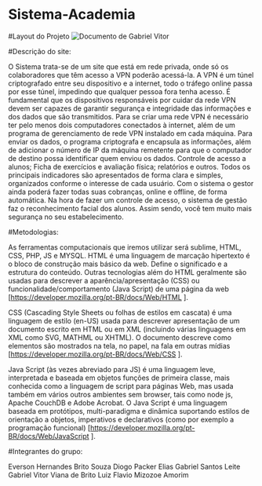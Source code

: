 # Sistema-Academia

#Layout do Projeto 
![Documento de Gabriel Vitor](https://user-images.githubusercontent.com/86378489/138200543-385aa3f0-71e2-4c21-8faf-bde7971af7f0.png)

#Descrição do site:

O Sistema trata-se de um site que está em rede privada, onde só os colaboradores que têm acesso a VPN poderão acessá-la.
A VPN é um túnel criptografado entre seu dispositivo e a internet, todo o tráfego online passa por esse túnel, impedindo que qualquer pessoa fora tenha acesso.
É fundamental que os dispositivos responsáveis por cuidar da rede VPN devem ser capazes de garantir segurança e integridade das informações e dos dados que são transmitidos.
Para se criar uma rede VPN é necessário ter pelo menos dois computadores conectados à internet, além de um programa de gerenciamento de rede VPN instalado em cada máquina. Para enviar os dados, o programa criptografa e encapsula as informações, além de adicionar o número de IP da máquina remetente para que o computador de destino possa identificar quem enviou os dados.
Controle de acesso a alunos; Ficha de exercícios e avaliação física; relatórios e outros. Todos os principais indicadores são apresentados de forma clara e simples, organizados conforme o interesse de cada usuário. Com o sistema o gestor ainda poderá fazer todas suas cobranças, online e offline, de forma automática. Na hora de fazer um controle de acesso, o sistema de gestão faz o reconhecimento facial dos alunos. Assim sendo, você tem muito mais segurança no seu estabelecimento.

#Metodologias:

As ferramentas computacionais que iremos utilizar será sublime, HTML, CSS, PHP, JS e MYSQL.
 HTML é uma linguagem de marcação hipertexto é o bloco de construção mais básico da web. Define o significado e a estrutura do conteúdo. Outras tecnologias além do HTML geralmente são usadas para descrever a aparência/apresentação (CSS) ou funcionalidade/comportamento (Java Script) de uma página da web [https://developer.mozilla.org/pt-BR/docs/Web/HTML
 ].

CSS (Cascading Style Sheets ou folhas de estilos em cascata) é uma linguagem de estilo (en-US) usada para descrever apresentação de um documento escrito em HTML ou em XML (incluindo várias linguagens em XML como SVG, MATHML ou XHTML). O documento descreve como elementos são mostrados na tela, no papel, na fala em outras mídias [https://developer.mozilla.org/pt-BR/docs/Web/CSS
 ].

Java Script (às vezes abreviado para JS) é uma linguagem leve, interpretada e baseada em objetos funções de primeira classe, mais conhecida como a linguagem de script para páginas Web, mas usada também em vários outros ambientes sem browser, tais como node js, Apache CouchDB e Adobe Acrobat. O Java Script é uma linguagem baseada em protótipos, multi-paradigma e dinâmica suportando estilos de orientação a objetos, imperativos e declarativos (como por exemplo a programação funcional) [https://developer.mozilla.org/pt-BR/docs/Web/JavaScript
 ].
 
 #Integrantes do grupo:
 
 Everson Hernandes Brito Souza
 Diogo Packer Elias
 Gabriel Santos Leite
 Gabriel Vitor Viana de Brito
 Luiz Flavio Mizozoe Amorim

